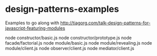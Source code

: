 # design-patterns-examples
Examples to go along with http://tiagorg.com/talk-design-patterns-for-javascript-featuring-modules

node constructor/basic.js
node constructor/prototype.js
node facade/factorial.js
node module/basic.js
node module/revealing.js
node module/client.js
node observer/client.js
node mediator/client.js
